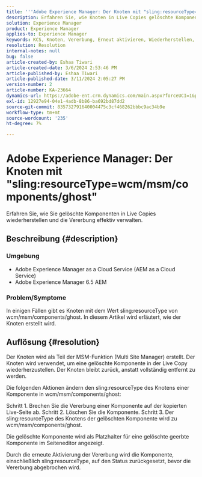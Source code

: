 ```yaml
---
title: '''Adobe Experience Manager: Der Knoten mit "sling:resourceType=wcm/msm/components/ghost"'
description: Erfahren Sie, wie Knoten in Live Copies gelöschte Komponenten wiederherstellen und die Vererbung im Seiteneditor verwalten.
solution: Experience Manager
product: Experience Manager
applies-to: Experience Manager
keywords: KCS, Knoten, Vererbung, Erneut aktivieren, Wiederherstellen, Multi-Side-Manager, Live Copy, Komponenten, Platzhalter
resolution: Resolution
internal-notes: null
bug: false
article-created-by: Eshaa Tiwari
article-created-date: 3/6/2024 2:53:46 PM
article-published-by: Eshaa Tiwari
article-published-date: 3/11/2024 2:05:27 PM
version-number: 2
article-number: KA-23664
dynamics-url: https://adobe-ent.crm.dynamics.com/main.aspx?forceUCI=1&pagetype=entityrecord&etn=knowledgearticle&id=5deea651-c9db-ee11-904d-6045bd006b4b
exl-id: 12927e94-04e1-4adb-8b86-ba692bd87dd2
source-git-commit: 835732791640004475c3cf468262bbbc9ac34b9e
workflow-type: tm+mt
source-wordcount: '235'
ht-degree: 7%

---
```


# Adobe Experience Manager: Der Knoten mit &quot;sling:resourceType=wcm/msm/components/ghost&quot;


Erfahren Sie, wie Sie gelöschte Komponenten in Live Copies wiederherstellen und die Vererbung effektiv verwalten.

## Beschreibung {#description}


### Umgebung

- Adobe Experience Manager as a Cloud Service (AEM as a Cloud Service)
- Adobe Experience Manager 6.5 AEM


### Problem/Symptome

In einigen Fällen gibt es Knoten mit dem Wert sling:resourceType von wcm/msm/components/ghost. In diesem Artikel wird erläutert, wie der Knoten erstellt wird.


## Auflösung {#resolution}


Der Knoten wird als Teil der MSM-Funktion (Multi Site Manager) erstellt. Der Knoten wird verwendet, um eine gelöschte Komponente in der Live Copy wiederherzustellen. Der Knoten bleibt zurück, anstatt vollständig entfernt zu werden.

Die folgenden Aktionen ändern den sling:resourceType des Knotens einer Komponente in wcm/msm/components/ghost:

Schritt 1. Brechen Sie die Vererbung einer Komponente auf der kopierten Live-Seite ab.
Schritt 2. Löschen Sie die Komponente.
Schritt 3. Der sling:resourceType des Knotens der gelöschten Komponente wird zu wcm/msm/components/ghost.

Die gelöschte Komponente wird als Platzhalter für eine gelöschte geerbte Komponente im Seiteneditor angezeigt.

Durch die erneute Aktivierung der Vererbung wird die Komponente, einschließlich sling:resourceType, auf den Status zurückgesetzt, bevor die Vererbung abgebrochen wird.
